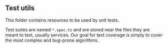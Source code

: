 ## Test utils

This folder contains resources to be used by unit tests.

Test suites are named `*.spec.ts` and are stored near the files they are meant to test, usually services.
Our goal for test coverage is simply to cover the most complex and bug-prone algorithms.
